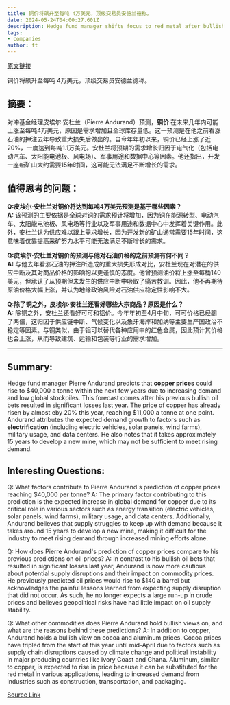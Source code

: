 ```yaml
---
title: 铜价将飙升至每吨 4万美元，顶级交易员安德兰德称。
date: 2024-05-24T04:00:27.601Z
description: Hedge fund manager shifts focus to red metal after bullish oil bets backfired last year
tags: 
- companies
author: ft
---
```


[原文链接](https://ft.com/content/725234a6-9e6f-4a4a-9406-2bda667ca511)

铜价将飙升至每吨 4万美元，顶级交易员安德兰德称。

## 摘要： 

对冲基金经理皮埃尔·安杜兰（Pierre Andurand）预测，**铜价** 在未来几年内可能上涨至每吨4万美元，原因是需求增加且全球库存量低。这一预测是在他之前看涨石油的押注去年导致重大损失后做出的。自今年年初以来，铜价已经上涨了近20%，一度达到每吨1.1万美元。安杜兰将预期的需求增长归因于电气化（包括电动汽车、太阳能电池板、风电场）、军事用途和数据中心等因素。他还指出，开发一座新矿山大约需要15年时间，这可能无法满足不断增长的需求。

## 值得思考的问题： 

**Q:皮埃尔·安杜兰对铜价将达到每吨4万美元预测是基于哪些因素？**  
**A:** 该预测的主要依据是全球对铜的需求预计将增加，因为铜在能源转型、电动汽车、太阳能电池板、风电场等行业以及军事用途和数据中心中发挥着关键作用。此外，安杜兰认为供应难以跟上需求增长，因为开发新的矿山通常需要15年时间，这意味着仅靠提高采矿努力水平可能无法满足不断增长的需求。

**Q:皮埃尔·安杜兰对铜价的预测与他对石油价格的之前预测有何不同？**  
**A:** 与他去年看涨石油的押注所造成的重大损失形成对比，安杜兰现在对潜在的供应中断及其对商品价格的影响抱以更谨慎的态度。他曾预测油价将上涨至每桶140美元，但承认了从预期但未发生的供应中断中吸取了痛苦教训。因此，他不再期待原油价格大幅上涨，并认为地缘政治风险对石油供应稳定性影响不大。

**Q:除了铜之外，皮埃尔·安杜兰还看好哪些大宗商品？原因是什么？**  
**A:** 除铜之外，安杜兰还看好可可和铝价。今年年初至4月中旬，可可价格已经翻了两倍，这归因于供应链中断、气候变化以及象牙海岸和加纳等主要生产国政治不稳定等因素。与铜类似，由于铝可以替代各种应用中的红色金属，因此预计其价格也会上涨，从而导致建筑、运输和包装等行业的需求增加。

---

## Summary:
Hedge fund manager Pierre Andurand predicts that **copper prices** could rise to $40,000 a tonne within the next few years due to increasing demand and low global stockpiles. This forecast comes after his previous bullish oil bets resulted in significant losses last year. The price of copper has already risen by almost eby 20% this year, reaching $11,000 a tonne at one point. Andurand attributes the expected demand growth to factors such as **electrification** (including electric vehicles, solar panels, wind farms), military usage, and data centers. He also notes that it takes approximately 15 years to develop a new mine, which may not be sufficient to meet rising demand.

## Interesting Questions:
Q: What factors contribute to Pierre Andurand's prediction of copper prices reaching $40,000 per tonne?
A: The primary factor contributing to this prediction is the expected increase in global demand for copper due to its critical role in various sectors such as energy transition (electric vehicles, solar panels, wind farms), military usage, and data centers. Additionally, Andurand believes that supply struggles to keep up with demand because it takes around 15 years to develop a new mine, making it difficult for the industry to meet rising demand through increased mining efforts alone.

Q: How does Pierre Andurand's prediction of copper prices compare to his previous predictions on oil prices?
A: In contrast to his bullish oil bets that resulted in significant losses last year, Andurand is now more cautious about potential supply disruptions and their impact on commodity prices. He previously predicted oil prices would rise to $140 a barrel but acknowledges the painful lessons learned from expecting supply disruption that did not occur. As such, he no longer expects a large run-up in crude prices and believes geopolitical risks have had little impact on oil supply stability.

Q: What other commodities does Pierre Andurand hold bullish views on, and what are the reasons behind these predictions?
A: In addition to copper, Andurand holds a bullish view on cocoa and aluminum prices. Cocoa prices have tripled from the start of this year until mid-April due to factors such as supply chain disruptions caused by climate change and political instability in major producing countries like Ivory Coast and Ghana. Aluminum, similar to copper, is expected to rise in price because it can be substituted for the red metal in various applications, leading to increased demand from industries such as construction, transportation, and packaging.

[Source Link](https://ft.com/content/725234a6-9e6f-4a4a-9406-2bda667ca511)

